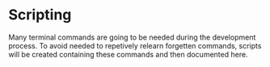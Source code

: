 # Scripting

Many terminal commands are going to be needed during the development process. To avoid needed to repetively relearn forgetten commands, scripts will be created containing these commands and then documented here.
